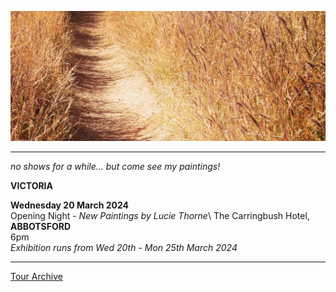 ![](data/image/news/tourbanner2.jpg)
 
* * * * * 
*no shows for a while... but come see my paintings!*

**VICTORIA**

**Wednesday 20 March 2024**\
Opening Night - *New Paintings by Lucie Thorne*\ 
The Carringbush Hotel, **ABBOTSFORD**\
6pm\
*Exhibition runs from Wed 20th - Mon 25th March 2024* 

* * * * *

[Tour Archive](tour/archive)
